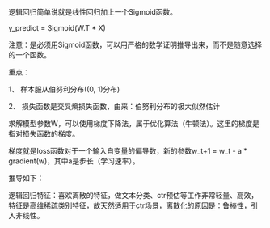 逻辑回归简单说就是线性回归加上一个Sigmoid函数。

y_predict = Sigmoid(W.T * X)

注意：是必须用Sigmoid函数，可以用严格的数学证明推导出来，而不是随意选择的一个函数。

重点：

1、 样本服从伯努利分布((0, 1)分布)

2、 损失函数是交叉熵损失函数，由来：伯努利分布的极大似然估计

求解模型参数W，可以使用梯度下降法，属于优化算法（牛顿法）。这里的梯度是指对损失函数的梯度。

梯度就是loss函数对于一个输入自变量的偏导数，新的参数w_t+1 = w_t - a * gradient(w)，其中a是步长（学习速率）。

推导如下：

逻辑回归特征：喜欢离散的特征，做文本分类、ctr预估等工作非常轻量、高效，特征是高维稀疏类别特征，故天然适用于ctr场景，离散化的原因是：鲁棒性，引入非线性。